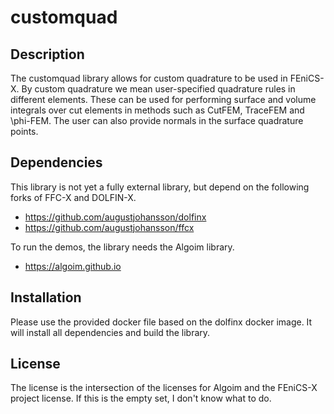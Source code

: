 # customquad

## Description

The customquad library allows for custom quadrature to be used in FEniCS-X. By custom quadrature we mean user-specified quadrature rules in different elements. These can be used for performing surface and volume integrals over cut elements in methods such as CutFEM, TraceFEM and \phi-FEM. The user can also provide normals in the surface quadrature points.

## Dependencies

This library is not yet a fully external library, but depend on the following forks of FFC-X and DOLFIN-X.

- https://github.com/augustjohansson/dolfinx
- https://github.com/augustjohansson/ffcx

To run the demos, the library needs the Algoim library.

- https://algoim.github.io

## Installation

Please use the provided docker file based on the dolfinx docker image. It will install all dependencies and build the library.

## License

The license is the intersection of the licenses for Algoim and the FEniCS-X project license. If this is the empty set, I don't know what to do.
